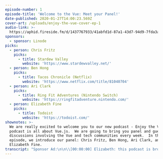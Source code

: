 ```yaml
---
episode-number: 1
episode-title: 'Welcome to the Vue: Meet your Panel!'
date-published: 2020-01-27T14:00:23.569Z
cover-art: /uploads/enjoy-the-vue-cover-ep-1
audio-link: >-
  https://aphid.fireside.fm/d/1437767933/41abfd1d-87a1-43d7-94d9-7fda3a5120e1/203541ee-ca89-450b-817e-217b4e2061fb.mp3
sponsors:
  - sponsor: Linode
picks:
  - person: Chris Fritz
    picks:
      - title: Stardew Valley
        website: 'https://www.stardewvalley.net/'
  - person: Ben Hong
    picks:
      - title: Tacos Chronicle (Netflix)
        website: 'https://www.netflix.com/title/81040704'
  - person: Ari Clark
    picks:
      - title: Ring Fit Adventures (Nintendo Switch)
        website: 'https://ringfitadventure.nintendo.com/'
  - person: Elizabeth Fine
    picks:
      - title: Todoist
        website: 'https://todoist.com/'
shownotes: >-
  We are really excited to welcome you to our new podcast - Enjoy the Vue! This
  podcast is all about Vue.js.  We are going to bring you panel and guest
  discussions involving the Vue and tech communities every week.  In this
  episode, we introduce our panel: Chris Fritz, Ben Hong, Ari Clark, and
  Elizabeth Fine.
transcript: "Sponsor Ad:\n\n\\[00:00:00] Elizabeth: this podcast is brought to you by our friends at Linode. Whether you're working on a personal project or managing your enterprise's infrastructure, Linode has the pricing, support, and scale you need to take your project to the next level. Get started on Linode today by going to linode.com/vue.\n\n*Intro music*\n\n\\[00:00:30] Chris: Hey, everybody welcome to enjoy the view. My name is Chris Fritz. And today and our panel we have Elizabeth Fine. \n\nElizabeth: Hey, everyone. \n\nChris: Ari Clark.\n\nAri: 'Sup benches!\n\nChris: and Ben Hong. \n\nBen: Hello hello!\n\nChris: Great. So this is episode numero Uno, as they say in the biz, and also like in Spanish speaking countries, but with a better accent. And this is a new podcast. We were previously hosts on Views on Vue, and we're starting a new podcast. You know, if you are a listener of Views on Vue and are joining us here, Glad to have you back. You know, we've had a little bit of a hiatus as we've been trying to get this new podcast up and running, and we're really excited to bring you this new podcast with panel discussions, guest interviews, and much more to keep you up to date on what's happening in the Vue and tech communities. So in this first episode, what we wanted to do is is not cover too much like tech stuff, but just introduce the panel and the show and give people sort of, ah, a little bit of idea of what we're doing here. So let's first go around. And you know once again, we could just like repeat our names, give a little bit of background, like on our development or, like, what are, you know, are sort of weird perspective on the world that we bring to development, how we got introduced to Vue and how we've used Vue, like, in our in our day to day. How does that sound? Yeah, I say...\n\n\\[00:02:10] Ben: Let's let's knock them off one by one.\n\n\\[00:02:12] Chris: Beautiful. So, Benjamin, would you like to start?\n\n\\[00:02:16] Ben: All right, let's start with the first one. As far as my dev background, I actually have a masters in industrial organizational psychology. And so my beginning of development was back in the AOL days where I basically did stuff with a HTML CSS, on like Xanga, MySpace, but I thought that javascript, you needed to know Java to learn Javascript, and frankly, there was no one in my family to tell me otherwise. And so I failed pretty miserably and for many years had that misconception. And so it was until after grad school that I basically thought I wanted to get into user experience and then sort of with psychology, user experienc,e and remembering sort of the love of coding back when I was a kid, sort of put them all together, and that's how I got into the dev track. Ari, passing the ball to you. \n\nChris: Awesome.\n\n\\[00:02:59] Ari: Rude. Okay, fine. Ah, yes. So, I'm Ari Clark. My background is Iâ€™m a college dropout. Then I did nothing for several years in my twenties. Okay, basically all of my twenties. And then when I was, just after I turned 30 I started at a coding boot camp, and that changed my life. And then after the boot camp, I got a job at a company called Liqid, and I have been there ever since. So that's, like, two and 1/2 years now.\n\n\\[00:03:28] Chris: Yeah, and at Liqid you basically like build supercomputers with your mind. I understand.\n\n\\[00:03:32] Ari: Yeah, but I mean, I couldn't do it without Vue. So I do it with my mind and Vue.\n\n\\[00:03:38] Chris: Yeah, yeah. I mean, you, like, put out a little like keystrokes through your mind powers that, like, we all have telekinesis over like, certain body parts. \n\n\\[00:03:51] Ari: Yeah, And then Vue, like, communicates with the API, which communicates with the... Anyway, You get the idea. Yeah, mind powers. All right, Elizabeth.\n\n\\[00:04:00] Elizabeth: Thanks, Ari. So, yeah, I have, ah, relatively unrelated background to the stuff that I do now. So I studied drawing and painting in college. I have a masters in philosophy. And after college, I also kind of just did random stuff for a while. A couple of years, I was a copywriter/marketing person, sort of. And then I ended up moving to Australia and had a couple of extra months of, like, not having anything to do. So I had been studying JavaScript and CSS and stuff for quite a few months before then. And so when I get went, Australia put it into high gear, and I just learned, like, I don't know, basic website technology from mainly free code camp, I would say, was my main resource. And then I put together a little portfolio for myself and got a job at a digital agency where I started by knowing nothing and learned a whole lot was there just working a variety of different projects, mainly building websites with, like, jQuery and stuff. Then, towards the end, we started getting into using Vue. And then I moved back to United States. And now I use Vue all the time, day to day, just building websites. So that brings me to now. So, yeah, I'm just a every day Vue developer with interest more on the design side of things. And I really like creative frontend development.\n\n\\[00:05:28] Ari: Wow, I just learned a lot about you that I did not previously know. I had no idea you had a masters in philosophy. That's awesome!\n\n\\[00:05:34] Chris: Yes. I've always wanted to ask. To be or not to be. What is the answer to that one?\n\n\\[00:05:44] Elizabeth: Donâ€™t be.\n\n\\[00:05:46] Chris: Yeah, I guess we'll all be mostly not being, right? Yeah, yeah, yeah, I, for most of the time of history I have not been. And someday I will also not be, and then that will continue indefinitely.\n\n\\[00:06:03] Ari: Well, tell us more about that, Chris. It's your turn.\n\n\\[00:06:06] Chris: Okay, So I'm gonna tell you about the brief period in history where I have been. So I was born on a cold, stormy night and fast forward a little bit. I'm basically ah, like a theater nerd who, like, went into education. And I used to teach, like, human languages like like German, mostly German, like some Spanish and stuff like that, too. And then I started getting into web development to help me build the tools that, like I wanted as an educator that didn't exist yet. And then I found that, like, â€œHey, this, like web development stuff is pretty cool, too.â€\x9D And I started teaching more Web development. And so, I don't know if a lot of people know this, like itâ€™s, but like, teachers don't make a lot of money. So I would start doing, like, tech contracting work to fund a lot of my education work. And I'm still doing that today. And yeah, now, like Iâ€™m on the Vue team and helping work on that Vue and building cool stuff with Vue and like working with, ah, a lot of companies around the world. To help them build cool stuff with Vue too. And soon with Vue 3 *ba-dum-tss*.\n\n\\[00:07:20] Ari: Wow... Also, you felt like the most important thing that people will be familiar with your work. How did you get started on the Vue team like, what was your primary responsibility when you first started?\n\n\\[00:07:35] Chris: Well, actually, when I first started, it was just like complaining about documentation and things that I was experiencing that like, I wanted to fix, then trying to fix those things. Yeah, So I basically I write a lot of documentation for Vue and we have, like, a great team now, like with Sarah Drasner, Natalia Tepluhina, Phan An, doing like tremendous, tremendous work, like building great documentation. We have hundreds and hundreds of contributors. Natalia told me that, like recently, that she checked, and out of all the Vue repositories we have the most contributors, like unique contributors on Vue, or on like Vuejs.org, the doc site, which is really, really cool.\n\n\\[00:08:23] Ari: That's cool. I didn't know that.\n\n\\[00:08:24] Chris: So thank all of you in the community who have who have helped make the docs really great.\n\n\\[00:08:30] Ari: Thank all of Vue. Sorry, the pun had to be there.\n\n\\[00:08:38] Chris: That's that's good. This is, so something, this is actually a good segue, because our vision for the show, that's what we're gonna go into next. And one of our visions for the show is certainly lots of puns. I mean the title of the show is a pun: Enjoy the Vue. They're just gonna keep going from here. If you don't like puns, stop listening now, probably, because they're gonna keep coming.\n\n\\[00:09:01] Ari: But also, I would say another part of our vision for the show is that we would love it to be for the community, also by the community. So we will, at some point have a place where you can go to suggest topics and stuff. Yeah, I'm gonna let someone else take over because I'm just gonna go off the rails.\n\n\\[00:09:20] Chris: Yeah, So if people do you want to do that, like the place to do tt will be at enjoythevue.io. Right, Ben? Elizabeth?\n\n\\[00:09:29] Ben: That's right.\n\n\\[00:09:30] Elizabeth: That is correct.\n\n\\[00:09:31] Chris: Cool. As you can see, Ben and Elizabeth have been doing the majority of the work on that. \n\n\\[00:09:40] Ben: You find any bugs you can file issues on GitHub.\n\n\\[00:09:42] Elizabeth: or just keep it to yourself\n\n\\[00:09:46] Chris: Keep it to yourself? What? Why would you do that? Help us make it better.\n\n\\[00:09:51] Ben: Issue PRs. We love PRs.\n\n\\[00:09:53] Chris: Well, I mean, since you're in charge of the website, you can delegate to Ari and I as well. We can be your peons.\n\n\\[00:10:01] Elizabeth: I don't want to know about any bugs.\n\n\\[00:10:04] Chris: Okay, well, I would like to know about the bugs.\n\n\\[00:10:06] Elizabeth: I'm just kidding. I need to know about the bugs.\n\n\\[00:10:10] Chris: Yeah, Elizabeth's been having a hard week, I think. So, let's talk about the kinds of episodes we want to do for the show. And, Ari, you've been talking a lot about this. Would you like to go into some detail?\n\n\\[00:10:27] Ari: Ah, way to call me out. Okay, Yes. I think that it would be wonderful if we had lots of panel discussions which, if you're familiar with our previous podcast, those were sprinkled in there, usually when people canceled on us, but would like to do it more intentionally this time. And also continue to do guest interviews because we love people out in the community and we love learning about what they're doing. Also, just like common issues that we all face as Vue developers or really, just developers in general. We'd love to explore more libraries in the ecosystem. I dunno about y'all, but I don't really don't reach for libraries. I like to reinvent the wheel. And I should probably stop doing that because it wastes a lot of time.\n\n\\[00:11:11] Chris: Word. But yeah, I can waste a lot of time also doing research. So, like, you know, like, uh, it is really useful.\n\n\\[00:11:19] Ari: Someone else can take over.\n\n\\[00:11:22] Chris: Yeah, Ben, go ahead. Yeah. What else do you want to do on the show? Like, what can people expect?\n\n\\[00:11:29] Ben: Yeah, Ari covered a lot of things we've been talking about. We also want to cover things that are near and dear to sort of our lives as developers. So not necessarily Vue specific. But if you listened to the last show, we did things like, you know, mental health days, sort of talking about things that developers encounter, you know, on the day to day And how getting over those hurdles, whether it's imposter syndrome and those sort of things, you can expect to hear some episodes about those kinds of things as well.\n\n\\[00:11:52] Ari: And like we said, if you guys have specific ideas, please let us know because we want this to be for you guys. Not just what we want to do all the time. I mean, sometimes we're gonna be, like, â€œscrew you. Do what I want.â€\x9D Just kidding. Okay, we might do that sometimes. But for the most part, we want it to be about you all.\n\n\\[00:12:11] Chris: Yeah, for sure. If if people are saying, like, you know, sending in a lot of messages saying, you know, we'd love to hear you talk more about your pets, just, like, follow us on Twitter. But really, like, if if there are things and you would like to hear, like from a certain kind of guest, for example, you know, send those things in, too. We'd love to hear your feedback.\n\n\\[00:12:34] Ari: So if you want to tell us what you don't like, do that too, our feelings won't be hurt.\n\n\\[00:12:40] Chris: Yeah, but don't tell Elizabeth.\n\n\\[00:12:43] Elizabeth: Just tweet it at Ari.\n\n\\[00:12:43] Chris: @AriClark\n\n\\[00:12:47] Ari: Actually, it's @GloomyLumi.\n\n\\[00:12:49] Chris: you're right. Yeah, you're right. That's, L U M I, right?\n\n\\[00:12:55] Ari: Yes, it is. \n\n\\[00:12:58] Elizabeth: Yeah. What is that a reference to?\n\n\\[00:13:00] Ari: Itâ€™s actually reference to my gamer tag back when I was a gamer. Yeah, but also a reference to the types of stories I tell.\n\n\\[00:13:10] Chris: Yeah. Used to be like a pro gamer, werenâ€™t you?\n\n\\[00:13:13] Ari: Yeah, I was, uh, what is that? US top 100 ranked reading team in\n\n\\[00:13:19] Chris: no big deal. \n\n\\[00:13:20] Ari: World of Warcraft. Yeah.\n\n\\[00:13:22] Elizabeth: Are you serious? \n\n\\[00:13:23] Ari: Yeah, dead serious. Yeah.\n\n\\[00:13:24] Elizabeth: Youâ€™re kidding me. Thatâ€™s amazing!\n\n\\[00:13:26] Ari: I think last kill I actually got was, uh, U.S. 89th. And then they told me I wasn't good enough to play with them anymore. So talk about imposter syndrome come true. \n\n\\[00:13:36] Elizabeth: Wow. \n\n\\[00:13:37] Ari: And that was what I stopped playing. But I don't know that I'd be a coder today if that hadn't happened. So it all worked out.\n\n\\[00:13:45] Chris: Yeah. I think it's okay to not be able to keep up with people who are spending, like, 20 hours a day playing World of Warcraft.\n\n\\[00:13:51] Ari: Yeah, like I also,\n\n\\[00:13:53] Chris: it's okay to have more balance priorities\n\n\\[00:13:55] Ari: Yeah, like that was really what it came down to was like I just didnâ€™t--I wasn't spending the time required anymore.\n\n\\[00:14:02] Chris: Like you were getting--you were getting healthier. And\n\n\\[00:14:05] Ari: Yeah, exactly I was having I was having a real life. Thatâ€™s not to discount any of the people I played with cause a lot of them were just amazing people who somehow got everything done: had a life, raided, researched, but I am not the person who could do that. But actually so fun fact: You can still find some clips on twitch, twitch.tv/gloomylumi. So if you want to see how I used to play, there they are. But anyway yeah, totally off topic. Sorry.\n\n\\[00:14:32] Chris: No, that's great. Well, it's funny how, like a lot of us are learning new things about each other today.\n\n\\[00:14:36] Ari: I know! I actually really like this.\n\n\\[00:14:38] Chris: Even though we've known each other for quite some time.\n\n\\[00:14:40] Ari: I know, but like we usually you're talking like more vue-centric things and not so much about ourselves.\n\n\\[00:14:46] Chris: Yeah, so this is gonna be a pretty short episode. That's that's basically the idea we have for the show. And the way we want to wrap this up is with picks, you know like usual, the picks, for people who aren't familiar with it are just like things that we've been interested in that may or may not have anything to do with development or Vue that are just, like, pretty cool, maybe you should check out. And before we do that, I'd like to go around and just tell people where they can find more information about the show and also more information about us. So, Ben, actually, Elizabeth, Iâ€™m gonna do Elizabeth, Where can people find out, like, more information about the show? Do we have, like, a Twitter account or something? Are we on Insta? Are we on Tic Toc?\n\n\\[00:15:30] Elizabeth: Uh, wait, uh, we're not on tic toc yet. But youâ€™d be the best person to start that for us.\n\n\\[00:15:40] Chris: Me? No, no, no, no, no. I just learned literally yesterday at a party that tic toc is not a to do app. I was confusing it with tick tick. Wow. It's like these kids are really into this to do app, like I've heard good things. So I just seemed seemed weird to me. And then I once I learned that information, I had to, like, go back in my memory to see how many times I had possibly embarrassed myself.\n\n\\[00:16:10] Elizabeth: Itâ€™s okay. I don't think anyone really knows what Tic Tac is in. I\n\n\\[00:16:16] Chris: Isnâ€™t it like Vine?\n\n\\[00:16:18] Ben: I might know more about that than I should.\n\n\\[00:16:21] Elizabeth: I barely knew about it until, like, last week, and I feel like it makes everybody feel really, really old. I thought it was just Vine. I don't understand the difference.\n\n\\[00:16:30] Ben: Itâ€™s basically Vine. It's Vine. \n\n\\[00:16:33] Chris: Well Vine shut down. Yeah.\n\n\\[00:16:35] Ben: Viral short videos, basically. And then basically, because busy all these kids have smartphones now, they've learned some really innovative ways to play with trick photography.\n\n\\[00:16:42] Chris: All these kids have smart phones now. Oh, my gosh, Ben. You could not sound more like an old man. All these young in's like you think you are running around with their smartphones and that gadgets and that fidget spinners and their pogs.\n\n\\[00:17:04] Ari: Okay, harkening back to my youth. \n\n\\[00:17:12] Chris: And the Pokemons!\n\n\\[00:17:14] Ari: Iâ€™m too old for that, thank you.\n\n\\[00:17:18] Ben: That's still cool, alright.\n\n\\[00:17:16] Ari: Yeah, Ben.\n\n\\[00:17:21] Elizabeth: So our tic toc account is forthcoming. As soon as Chris learns the dances. Our Twitter account is--\n\n\\[00:17:37] Chris: Okay. I need so much more research. Our Twitter account is--we were trying to do this for, like, five minutes. Go ahead.\n\n\\[00:17:44] Elizabeth: It's @enjoythevuecast. Vue spelled V U E, obviously.\n\n\\[00:17:51] Ari: It would have been bad if we spelled it the other way.\n\n\\[00:17:52] Chris: Maybe we should have that one too and redirect. Is that possible on Twitter?\n\n\\[00:18:01] Ari: I donâ€™t think so. That would be awesome if it was.\n\n\\[00:18:04] Ben: You have to just like, camp it and then give a link. \n\n\\[00:18:07] Chris: Yeah, let's camp it. Don't follow us on that one. \n\n\\[00:18:10] Ari: Yeah, 'cause we don't have that one yet. \n\n\\[00:18:07] Chris: Yeah, well, we will, probably by the time this comes out\n\n\\[00:18:18] Elizabeth: and our Insta is @Enjoytheviewpodcast.\n\n\\[00:18:23] Chris: Wait @enjoythevuecast on Twitter and @Enjoytheviewpodcast on Insta? Ben, you literally only had 20 jobs.\n\n\\[00:18:39] Ari: Itâ€™s true. I guess we should go easy on him.\n\n\\[00:18:41] Ben: Itâ€™s not my fault. Twitter had a character limit on the user name, apparently. That's why we got stuck with that.\n\n\\[00:18:46] Ari: I guess we're gonna have to maybe also get @enjoythevuecast on Insta. \n\n\\[00:18:51] Chris: Yeah, let's get @enjoythevuecast on Insta and let's keep it consistent. Yeah, but don't follow us on podcast. Yeah. @enjoythevuecast everywhere.\n\n\\[00:19:02] Ben: All right. Except for our website, which is enjoythevue.io. Branding is fun.\n\n\\[00:19:09] Chris: And then where can people find us individually? Just on Twitter. We don't need to go into Insta or the Tic Tocs.\n\n\\[00:19:16] Ari: I think we already went over mine, in depth.\n\n\\[00:19:18] Elizabeth: Oh, yes, Gloomy Lumi. And mine is @Elizabethfine4, like number four.\n\n\\[00:19:25] Ben: And mine is @bencodezen.\n\n\\[00:19:26] Ari: Everywhere.\n\n\\[00:19:27] Chris: But I want people to know like ElizabethFine2 is also a great follow. She's so funny. Yeah, it's It's great,\n\n\\[00:19:39] Elizabeth: actually, ElizabethFine2 is suspended. I just checked. I donâ€™t what she did, but it was bad.\n\n\\[00:19:52] Ari: Wow, Chris. You were really going out on the limb there, because what if she was, like, a racist or something?\n\n\\[00:19:56] Chris: You're right. I shouldn't have. \n\n\\[00:19:59] Ari: Which, I mean, it sounds like she might have been.\n\n\\[00:20:02] Chris: Yeah, maybe. Okay, well, ElizabethFine4 is the only one I can vouch for. Follow other Elizabeth Fines at your own risk.\n\n\\[00:20:12] Ari: ElizabethFine4 is the best Elizabeth Fine. So.\n\n\\[00:20:16] Chris: and Benjamin Hong, where can people find you?\n\n\\[00:20:20] Ari: BenCodeZen everywhere.\n\n\\[00:20:21] Ben: Yes, BenCodeZen everywhere.\n\n\\[00:20:23] Ari: So it's just you now, Chris.\n\n\\[00:20:24] Chris: Ends in dot io at BenCodeZen. So I'm Chris. I'm Chris V. Fritz. On GitHub and Twitter, everywhere.\n\n\\[00:20:34] Ben: And the V is for Vue. That's your middle name, right?\n\n\\[00:20:37] Chris: No. My middle name is not Vue. My parents were not looking that far ahead.\n\n\\[00:20:44] Ari: Wouldâ€™ve been amazing if they had.\n\n\\[00:20:46] Chris: no, we will. We will reveal my middle name on our final episode. So stay tuned if you care. Spoiler alert: it'll be totally underwhelming. And you can You can send your guesses to @gloomylumi. And the people who guess it correctly will not win a prize.\n\n\\[00:21:11] Ben: Well, speaking of prizes, should we start doing picks?\n\n\\[00:21:13] Chris: Let's do picks. I don't know what the speaking of prizes thing is, that was an attemp at a segue, I guess. \n\n\\[00:21:20] Ari: Wow. Rude. \n\n\\[00:21:24] Chris:  Well, none of our picks are prizes. Sorry about that. prizes. \n\n\\[00:21:28] Ari: Uh, they could be. We are giving them gifts of knowledge.\n\n\\[00:21:32] Chris: Okay, So, Ben, would you like to start with your pick?\n\n\\[00:21:38] Ben: Yeah, so I got one pick for this week. And so I started watching this Netflix documentary called Taco Chronicles, which basically is shot in Mexico. And it takes, like, different types of tacos, like the Al Pastora, the carne Asada, and goes into, like the history behind each one and the culinary like behind it. How its cultural influence--and yes, super great while you're eating food, I like to watch it. So it's all done in Spanish. If anyone's learning Spanish, you can practice your Spanish while listening to it.\n\n\\[00:22:07] Ari: So you say if you're hungry, maybe not a good show to watch.\n\n\\[00:22:10] Ben: Yes.\n\n\\[00:22:11] Chris: It sounds like a show that you should be eating food during or else you could be eating food soon after.\n\n\\[00:22:19] Ben: Was that not clear about that? Yes. I eat my food while I watched the Taco Chronicles. And I wish my food was tacos.\n\n\\[00:22:26] Ari: Why don't you just eat tacos while watching it?\n\n\\[00:22:29] Chris: That's that's an achievable dream, Ben.\n\n\\[00:22:34] Ben: I donâ€™t know. I need to find a good taqueria nearby. I just moved here.\n\n\\[00:22:37] Chris: Okay. Uh, Elizabeth, you want to go next?\n\n\\[00:22:40] Elizabeth: Sure. So my pick is an app called Todoist. And someone recommended it to me recently, and they were like, â€œThis is the most amazing app ever. I'm getting so much done. I've completed so many tasks.â€\x9D So I give it a try, and I really like it so far. I mean, it's really nice UI lets you categorize your tasks into different groups and categorize them by different days. So I feel like it's helping my productivity. \n\n\\[00:23:02] Chris: Thatâ€™s what I use, too.\n\n\\[00:23:04] Ben: I thought you used Tick Tick.\n\n\\[00:23:05] Elizabeth: You use it too?\n\n\\[00:23:02] Chris: Mhmm.\n\n\\[00:23:07] Elizabeth: not Tick Tick, Todoist.\n\n\\[00:23:09] Chris: No, I don't use tick tick. \n\n\\[00:23:11] Elizabeth: Not TicToc?\n\n\\[00:23:13] Chris: I like to manage my todos on TicToc. I just send myself seven second videos. Okay, Ari, would you like to go next?\n\n\\[00:23:24] Ari: Sure. Okay, so I'm gonna preface this with I hate exercising with a passion. Like I just itâ€™s just not my jam. But I recently figured out the one thing that will make me exercise: And that's if you gamify it. So Nintendo Switch has Ring Fit Adventure. And I have actually been consistently working out 5 to 6 days a week for, like, 45 minutes a day. This has literally never happened in my life. And I look forward to it every day. Like, I don't even know who I am anymore. But yeah, if you're like me and you're like, you find exercise kind of boring in general. I just donâ€™t like doing it. Iâ€™m just like, â€œOh my god, I want to be doing something else.â€\x9D I highly recommend Ring Fit Adventure. Also, it's really like it's actually a really good workout. I've been extremely sore, so yeah, that is my pick.\n\n\\[00:24:14] Chris: Gosh, this has been making a lot more sense now. Like for people who can't see the video. I mean, because this is an audio medium. People, Ari has actually been lifting, I think like 300 pounds over her head the entire podcast, not even breaking a sweat. And it seemed like a weird flex to me, but yeah,\n\n\\[00:24:36] Ben: Yeah, weird flex, but okay.\n\n\\[00:24:37] Ari: I guess that brings us to Chris. What's your pick?\n\n\\[00:24:41] Chris: My pick is Stardew Valley--which I've talked about on the previous show, Views on Vue, before--is a game that I am no longer allowed to play because I have problems with self control with Stardew Valley. But they recently came out with an update, update 1.4, and it seems like it seems like it's really cool it. It's called the Everything update, and it basically touches everything about the game and, like, refines it, adds more content, tons and tons of content. Like the release notes, I actually couldn't finish because it was too much. Like there's so many things in there and it just looks awesome. And I regret that I will never be able to play it. But if you play it and you have more self control than me, I would love to hear what you think and you can, for that one, You can at me @GloomyLumi, or @ChrisVFritz.\n\n\\[00:25:40] Ari: Wow, so I'm glad that you called that out because I also have no self control. However, I still let myself play it. So thanks for ruining my life, Chris.\n\n\\[00:25:50] Chris: We are obligated to tell you we're not responsible for any time that you spend playing video games instead of engaging in social activities or doing your work. We're not responsible for you getting fired for no0t doing your work.\n\n\\[00:26:04] Ari: Especially since we have a tendency to pick a lot of games.\n\n\\[00:26:05] Ben: We do.\n\n\\[00:26:06] Chris: And also people like exercising, like Ari's pick, Yeah, I've said this before, but Beat Saber is a great VR game where you can just, like, take light sabers and hit blocks like a jedi. I like to think that's how jedi stay fit. It's like DDR for jedis.\n\n\\[00:26:26] Ben: when I had the honor of watching Chris play. Actually, recently, he does it with a lot of flair. Maybe we'll make a tic toc video out of that, when youâ€™re playing Best Saber.\n\n\\[00:26:33] Chris: Sure, Uh, eventually, I think we've talked about, like, starting starting a Patreon and we can have one of the stretch goals, a tic toc of me playing Beat saber. And then once we reach that goal, people will immediately withdraw all that money just to ensure that we never like, they never ever have to see that again. Okay, so that's it for today. Thank you, everyone for enjoying us on her new show. Enjoy the Vue. And until next time, \n\n\\[00:27:00] Ari: Enjoy the Vue! \n\n*Outro Music*\n\nSponsor Ad:\n\n\\[00:27:10] Ben: This podcast is brought to you by our friends at Linode. With 11 data centers worldwide, including the newest data center in Sydney, Australia, enterprise grade hardware, S3 compatible storage option and their next generation network, Linode delivers the performance you expect at a price that you donâ€™t. Get started on Linode today by going to linode.com/vue."
---
```

